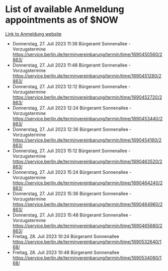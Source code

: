 # List of available Anmeldung appointments as of $NOW
[Link to Anmeldung website](https://service.berlin.de/terminvereinbarung/termin/tag.php?termin=1&anliegen[]=120686&dienstleisterlist=122210,122217,327316,122219,327312,122227,327314,122231,327346,122243,327348,122254,122252,329742,122260,329745,122262,329748,122271,327278,122273,327274,122277,327276,330436,122280,327294,122282,327290,122284,327292,122291,327270,122285,327266,122286,327264,122296,327268,150230,329760,122297,327286,122294,327284,122312,329763,122314,329775,122304,327330,122311,327334,122309,327332,317869,122281,327352,122279,329772,122283,122276,327324,122274,327326,122267,329766,122246,327318,122251,327320,122257,327322,122208,327298,122226,327300&herkunft=http%3A%2F%2Fservice.berlin.de%2Fdienstleistung%2F120686%2F)
- Donnerstag, 27. Juli 2023 11:36 Bürgeramt Sonnenallee - Vorzugstermine https://service.berlin.de/terminvereinbarung/termin/time/1690450560/2863/
- Donnerstag, 27. Juli 2023 11:48 Bürgeramt Sonnenallee - Vorzugstermine https://service.berlin.de/terminvereinbarung/termin/time/1690451280/2863/
- Donnerstag, 27. Juli 2023 12:12 Bürgeramt Sonnenallee - Vorzugstermine https://service.berlin.de/terminvereinbarung/termin/time/1690452720/2863/
- Donnerstag, 27. Juli 2023 12:24 Bürgeramt Sonnenallee - Vorzugstermine https://service.berlin.de/terminvereinbarung/termin/time/1690453440/2863/
- Donnerstag, 27. Juli 2023 12:36 Bürgeramt Sonnenallee - Vorzugstermine https://service.berlin.de/terminvereinbarung/termin/time/1690454160/2863/
- Donnerstag, 27. Juli 2023 15:12 Bürgeramt Sonnenallee - Vorzugstermine https://service.berlin.de/terminvereinbarung/termin/time/1690463520/2863/
- Donnerstag, 27. Juli 2023 15:24 Bürgeramt Sonnenallee - Vorzugstermine https://service.berlin.de/terminvereinbarung/termin/time/1690464240/2863/
- Donnerstag, 27. Juli 2023 15:36 Bürgeramt Sonnenallee - Vorzugstermine https://service.berlin.de/terminvereinbarung/termin/time/1690464960/2863/
- Donnerstag, 27. Juli 2023 15:48 Bürgeramt Sonnenallee - Vorzugstermine https://service.berlin.de/terminvereinbarung/termin/time/1690465680/2863/
- Freitag, 28. Juli 2023 10:24 Bürgeramt Sonnenallee https://service.berlin.de/terminvereinbarung/termin/time/1690532640/168/
- Freitag, 28. Juli 2023 10:48 Bürgeramt Sonnenallee https://service.berlin.de/terminvereinbarung/termin/time/1690534080/168/
